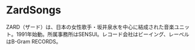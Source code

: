 # ZardSongs
ZARD（ザード）は、日本の女性歌手・坂井泉水を中心に結成された音楽ユニット。1991年始動。所属事務所はSENSUI。レコード会社はビーイング、レーベルはB-Gram RECORDS。
